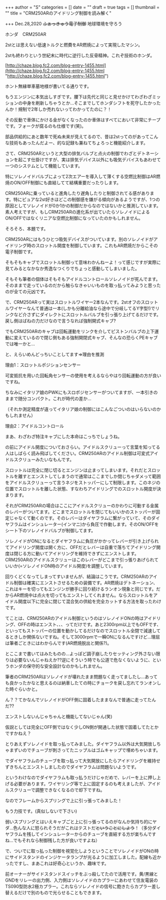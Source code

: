 +++
author = "S"
categories = []
date = ""
draft = true
tags = []
thumbnail = ""
title = "CRM250ARのアイドリング制御を読み解く"

+++
Dec.28,2020 ~~ふぁっきゅう電子制御~~ 地球環境を守ろう

ホンダ　CRM250AR

2stとは思えない低速トルクと燃費をAR燃焼によって実現したマシン。

2stも終わりという世紀末に時代に逆行した反骨精神。これぞ技術のホンダ。

[http://chaze.blog.fc2.com/blog-entry-1455.html](http://chaze.blog.fc2.com/blog-entry-1455.html "http://chaze.blog.fc2.com/blog-entry-1455.html")

ホント無縁単車墓地様が書いてる通りです。

もうエンジンに本気出しすぎです。腰下は先代と同じと見せかけてわざわざミッションの中身を刷新しちゃうとか…そこまでしてホンダシフトを死守したかったんか！規制で2年しか売れないってわかってたのに？！

その反動で車体にかける金がなくなったのか車体はすべてにおいて非常にチープです。フォークが腐るのも仕様です(笑)。

部品供給的にあと数年で死ぬ未来が見えてるので、昔は2stってのがあってこんな技術もあったんだよー、的な記録も兼ねてちょろっと機能紹介します。

さて、CRM250ARというと大型の排気バルブと点火の制御でわざとデトネーションを起こす仕掛けですが、実は排気デバイス以外にも吸気デバイスもあわせて一つのシステムとして機能しています。

特にソレノイドバルブによって2次エアーを導入して薄くする空燃比制御はAR燃焼のON/OFF制御にも直結してて結構重要だったりします。

CRM250ARに乗っていると進角したり遅角したりと制御されてる感があります。特にピュアな2st好きほどこの制御感を嫌がる傾向があるようですが、1つの原因としてソレノイドが0か1かの制御だからなのではないかと推測しています。素人考えですが、もしCRM250ARの進化系が出ていたらソレノイドによるON/OFFではなくリニアな空燃比制御になっていたのかもしれません。

そろそろ、本題です。

CRM250ARにはもうひとつ吸気デバイスがついています。別のソレノイドがアイドリング時のスロットル開度を制御しています。これもAR燃焼だからこその電子制御です。

そもそもキャブでスロットル制御って意味わかんねーよ！って感じですが実際に見てみるとなかなか秀逸なつくりでちょっと感動してしまいました。

そもそも筆者の個体はそもそもアイドルコントロールソレノイドが死んでます。そのままで走っているのだから触らなきゃいいものを取っ払ってみようと思ったのが全ての元凶です。

で、CRM250ARって実はスロットルワイヤー2本なんです。2stオフのスロットルワイヤーなんて普通は一本(しかも分離給油なら途中で分岐してるY字型!)でリンクなど介さずにダイレクトにスロットルバルブを引っ張り上げてるだけです。戻し側はばねの力だけなので言うなれば強制開式キャブ?

でもCRM250ARのキャブは回転運動をリンクを介してピストンバルブの上下運動に変えているので閉じ側もある強制開閉式キャブ、そんなの恐らくPEキャブでは唯一かと…

と、えらいめんどっちいことしてます⇒理由を推測

理由1：スロットルポジションセンサー

可変抵抗を用いた回転角センサーの使用を考えるならやはり回転運動の方が良いですね。

ちなみにイタリア娘のPWKにもスロポジセンサーがついてますが、一本引きのままで随分コンパクト。これが時代の差か…

（それか測定精度が違ってイタリア娘の制御にはこんなごついのはいらないのかもしれません）

理由2：アイドルコントロール

まあ、わざわざ特注キャブにした本命はこっちでしょうね。

の前にアイドル開度についておさらい。アイドルスクリューって言葉を知ってる人はしばらく読み飛ばしてください。CRM250ARのアイドル制御は可変式アイドルスクリューみたいなもんです。

スロットルは完全に閉じ切るとエンジンは止まってしまいます。それだとスロットルを離すとエンストしてしまうので通常はここまでしか閉じちゃダメって範囲をアイドルスクリューって言うネジをストッパーにして制限します。このネジの位置でスロットルを離した状態、すなわちアイドリングでのスロットル開度が決まります。

それがCRM250ARの場合はここにアイドルスクリューのかわりに可動する金属のレバーがついてます。どこまでスロットルを閉じてもいいかのストッパーが固定じゃなくて動くのです。そのレバーはダイヤフラムに繋がっていて、そのダイヤフラムはインシュレーター(インマニ)から負圧で作動します。そのON/OFFをシート下のソレノイドバルブが制御してます。

ソレノイドがONになるとダイヤフラムに負圧がかかってレバーが引き上げられてアイドリング開度は開く方に、OFFだとレバーは自重で落ちてアイドリング開度は閉じる方に動いてアイドリングを維持できずにエンストします。CRM250ARのアイドルスクリューはこのレバーがどこまで引っ張りあげられていいか(=ソレノイドON時のアイドル開度)を調整しています。

回りくどくなってしまってすいませんが、結論はこうです。CRM250ARのアイドル制御は確実にエンストさせるための装備です。AR燃焼はデトネーション、これはキーを切ってもエンジンが勝手に回り続けるランオン現象と同じです。だからAR燃焼中は点火を切ってもエンストしてくれません。ならスロットルをアイドル開度以下に完全に閉じて混合気の供給を完全カットする方法を取ったわけです。

てことは、CRM250ARのアイドル制御というのはソレノイドONの時はアイドリング、OFFの時はエンスト、、、ってだけです。あと2300rpm以上でもOFFです、といってもストッパーの位置を動かしてるだけなのでスロットル全閉で減速してるときしか関係ないですね。そして3000rpmで一瞬ONになるんですけど…理屈は筆者ごときにはわからんです(AR燃焼脱出と関係?)。

とここまで書いてはみたものの…よっぽど調子崩したりセッティング外さない限りは必要ないんじゃねえか??逆にそういう時でも公道で危なくないように、というホンダの保守的な安全設計なのかもしれません。

筆者のCRM250ARはソレノイドが壊れたまま問題なく走ってましたし…あっても良かったかなと思えるのは納車したての時にチョークを戻し忘れてランオンした時ぐらいかと。

ん？？てかなんでソレノイドがOFF側に固着したままなんで普通に走ってたんだ??

エンストしないんじゃちゃんと機能してないじゃん(笑)

仮説としては完全にOFF側ではなく少しON側が開通した状態で固着してたとかですかねえ？

とりあえずソレノイドを取っ払ってみました。ダイヤフラム以外は大気開放しちゃまずいのでチューブが刺さってたニップルはゴムキャップで埋めちゃいます。

でダイヤフラムのチューブを取っ払って大気開放にしたらアイドリングを維持せずきちんとエンストしましたのでダイヤフラムは問題ないようです。

というわけなのでダイヤフラムも取っ払うだけじゃだめで、レバーを上に押し上げる必要があります。ワイヤリング等で上に固定するのも考えましたが、アイドルスクリューで調整できなくなるので却下ですね。

なのでフレームからスプリングで上に引っ張ってみました！

もう力技です。(真似しないで下さい)

弱いスプリングとはいえキャブごと上に引っ張ってるのがなんか気持ち的にヤダ…色んな人に怒られそうだがこれはテストだ~~ということにしよう~~！（多分ダイヤフラムを残してインシュレーターからのチューブを直結する方が楽ちんですね…でもそれなら制御残した方が良いですよね）

で、ついでに取っ払った制御を視覚化しようということでソレノイドがONの時にサイドスタンドのインジケータランプが光るように加工しました。配線も近かったですし、まあこれは好奇心というか、趣味です。

前オーナーがサイドスタンドスイッチをぶっ殺してたので活用です。黄/黒線とGNDをリレーの出力側、入力側はソレノイドのカプラーにあわせて住友電装のTS090型防水2極カプラー。これならソレノイドの信号に飽きたらカプラー差し替えるだけで別のもので光らせることもできます。